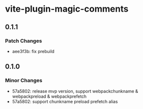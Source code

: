 # vite-plugin-magic-comments

## 0.1.1

### Patch Changes

- aee3f3b: fix prebuild

## 0.1.0

### Minor Changes

- 57a5802: release mvp version, support webpackchunkname & webpackpreload & webpackprefetch
- 57a5802: support chunkname preload prefetch alias
